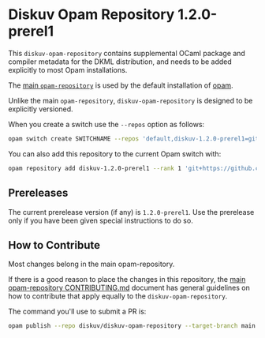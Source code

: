 # Diskuv Opam Repository 1.2.0-prerel1

This `diskuv-opam-repository` contains supplemental OCaml package and compiler
metadata for the DKML distribution, and needs to be added explicitly to most
Opam installations.

The [main `opam-repository`](https://github.com/ocaml/opam-repository)
is used by the default installation of [opam](https://opam.ocaml.org/).

Unlike the main `opam-repository`, `diskuv-opam-repository` is designed to
be explicitly versioned.

When you create a switch use the `--repos` option as follows:

```bash
opam switch create SWITCHNAME --repos 'default,diskuv-1.2.0-prerel1=git+https://github.com/diskuv/diskuv-opam-repository.git#1.2.0-prerel1' 4.12.1
```

You can also add this repository to the current Opam switch with:

```bash
opam repository add diskuv-1.2.0-prerel1 --rank 1 'git+https://github.com/diskuv/diskuv-opam-repository.git#1.2.0-prerel1'
```

## Prereleases

The current prerelease version (if any) is `1.2.0-prerel1`. Use the prerelease only if you have been given
special instructions to do so.

## How to Contribute

Most changes belong in the main opam-repository.

If there is a good reason to place the changes in this repository, the
[main opam-repository CONTRIBUTING.md](https://github.com/ocaml/opam-repository/blob/master/CONTRIBUTING.md)
document has general guidelines on how to contribute that apply equally to
the `diskuv-opam-repository`.

The command you'll use to submit a PR is:

```bash
opam publish --repo diskuv/diskuv-opam-repository --target-branch main
```
